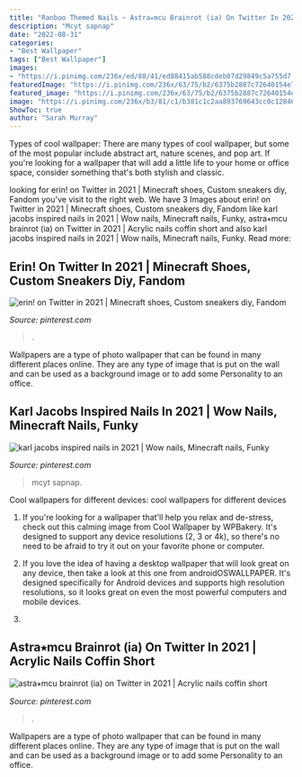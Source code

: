 ```yaml
---
title: "Ranboo Themed Nails ~ Astra⭒mcu Brainrot (ia) On Twitter In 2021"
description: "Mcyt sapnap"
date: "2022-08-31"
categories:
- "Best Wallpaper"
tags: ["Best Wallpaper"]
images:
- "https://i.pinimg.com/236x/ed/88/41/ed88415ab588cdeb07d29849c5a755d7.jpg?nii=t"
featuredImage: "https://i.pinimg.com/236x/63/75/b2/6375b2887c72640154e7b9935a4942cc.jpg?nii=t"
featured_image: "https://i.pinimg.com/236x/63/75/b2/6375b2887c72640154e7b9935a4942cc.jpg?nii=t"
image: "https://i.pinimg.com/236x/b3/81/c1/b381c1c2aa893769643cc0c128463e5e.jpg?nii=t"
ShowToc: true
author: "Sarah Murray"
---
```



Types of cool wallpaper:
There are many types of cool wallpaper, but some of the most popular include abstract art, nature scenes, and pop art. If you're looking for a wallpaper that will add a little life to your home or office space, consider something that's both stylish and classic.

	

		
looking for erin! on Twitter in 2021 | Minecraft shoes, Custom sneakers diy, Fandom you've visit to the right web. We have 3 Images about erin! on Twitter in 2021 | Minecraft shoes, Custom sneakers diy, Fandom like karl jacobs inspired nails in 2021 | Wow nails, Minecraft nails, Funky, astra⭒mcu brainrot (ia) on Twitter in 2021 | Acrylic nails coffin short and also karl jacobs inspired nails in 2021 | Wow nails, Minecraft nails, Funky. Read more:
		
    
## Erin! On Twitter In 2021 | Minecraft Shoes, Custom Sneakers Diy, Fandom

<img loading=lazy src="https://i.pinimg.com/236x/ed/88/41/ed88415ab588cdeb07d29849c5a755d7.jpg?nii=t" onerror="this.onerror=null;this.src='https://tse4.mm.bing.net/th?id=OIP.38LYam5Kz-k91O8QaqsjlgAAAA&amp;pid=15.1';" alt="erin! on Twitter in 2021 | Minecraft shoes, Custom sneakers diy, Fandom">

_Source: pinterest.com_

>. 

	



Wallpapers are a type of photo wallpaper that can be found in many different places online. They are any type of image that is put on the wall and can be used as a background image or to add some Personality to an office.

    
## Karl Jacobs Inspired Nails In 2021 | Wow Nails, Minecraft Nails, Funky

<img loading=lazy src="https://i.pinimg.com/236x/63/75/b2/6375b2887c72640154e7b9935a4942cc.jpg?nii=t" onerror="this.onerror=null;this.src='https://tse2.mm.bing.net/th?id=OIP.LuVZPPDHfzlyGeGuIkY_OwAAAA&amp;pid=15.1';" alt="karl jacobs inspired nails in 2021 | Wow nails, Minecraft nails, Funky">

_Source: pinterest.com_

>mcyt sapnap. 

	

Cool wallpapers for different devices:
cool wallpapers for different devices 

1. If you're looking for a wallpaper that'll help you relax and de-stress, check out this calming image from Cool Wallpaper by WPBakery. It's designed to support any device resolutions (2, 3 or 4k), so there's no need to be afraid to try it out on your favorite phone or computer.

2. If you love the idea of having a desktop wallpaper that will look great on any device, then take a look at this one from androidOSWALLPAPER. It's designed specifically for Android devices and supports high resolution resolutions, so it looks great on even the most powerful computers and mobile devices.

3.

    
## Astra⭒mcu Brainrot (ia) On Twitter In 2021 | Acrylic Nails Coffin Short

<img loading=lazy src="https://i.pinimg.com/236x/b3/81/c1/b381c1c2aa893769643cc0c128463e5e.jpg?nii=t" onerror="this.onerror=null;this.src='https://tse2.mm.bing.net/th?id=OIP.5KEdi3PnuF685shmI9Kj7QAAAA&amp;pid=15.1';" alt="astra⭒mcu brainrot (ia) on Twitter in 2021 | Acrylic nails coffin short">

_Source: pinterest.com_

>. 

	



Wallpapers are a type of photo wallpaper that can be found in many different places online. They are any type of image that is put on the wall and can be used as a background image or to add some Personality to an office.

